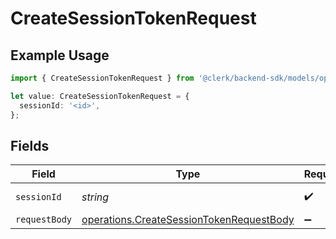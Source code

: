 # CreateSessionTokenRequest

## Example Usage

```typescript
import { CreateSessionTokenRequest } from '@clerk/backend-sdk/models/operations';

let value: CreateSessionTokenRequest = {
  sessionId: '<id>',
};
```

## Fields

| Field         | Type                                                                                                 | Required           | Description           |
| ------------- | ---------------------------------------------------------------------------------------------------- | ------------------ | --------------------- |
| `sessionId`   | _string_                                                                                             | :heavy_check_mark: | The ID of the session |
| `requestBody` | [operations.CreateSessionTokenRequestBody](../../models/operations/createsessiontokenrequestbody.md) | :heavy_minus_sign: | N/A                   |
